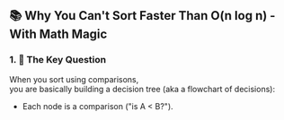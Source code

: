 ## 📚 Why You Can't Sort Faster Than O(n log n) - With Math Magic
### 1. 🎯 The Key Question
When you sort using comparisons,<br>
you are basically building a decision tree (aka a flowchart of decisions):
- Each node is a comparison ("is A < B?").